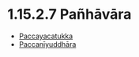 # 1.15.2.7 Pañhāvāra

* [Paccayacatukka](1.15.2.7/Paccayacatukka.md)
* [Paccanīyuddhāra](1.15.2.7/Paccaniyuddhara.md)
